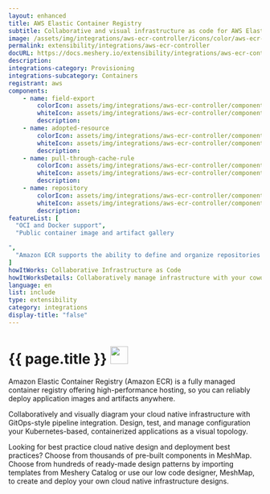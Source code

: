 ```yaml
---
layout: enhanced
title: AWS Elastic Container Registry
subtitle: Collaborative and visual infrastructure as code for AWS Elastic Container Registry
image: /assets/img/integrations/aws-ecr-controller/icons/color/aws-ecr-controller-color.svg
permalink: extensibility/integrations/aws-ecr-controller
docURL: https://docs.meshery.io/extensibility/integrations/aws-ecr-controller
description: 
integrations-category: Provisioning
integrations-subcategory: Containers
registrant: aws
components: 
	- name: field-export
		colorIcon: assets/img/integrations/aws-ecr-controller/components/field-export/icons/color/field-export-color.svg
		whiteIcon: assets/img/integrations/aws-ecr-controller/components/field-export/icons/white/field-export-white.svg
		description: 
	- name: adopted-resource
		colorIcon: assets/img/integrations/aws-ecr-controller/components/adopted-resource/icons/color/adopted-resource-color.svg
		whiteIcon: assets/img/integrations/aws-ecr-controller/components/adopted-resource/icons/white/adopted-resource-white.svg
		description: 
	- name: pull-through-cache-rule
		colorIcon: assets/img/integrations/aws-ecr-controller/components/pull-through-cache-rule/icons/color/pull-through-cache-rule-color.svg
		whiteIcon: assets/img/integrations/aws-ecr-controller/components/pull-through-cache-rule/icons/white/pull-through-cache-rule-white.svg
		description: 
	- name: repository
		colorIcon: assets/img/integrations/aws-ecr-controller/components/repository/icons/color/repository-color.svg
		whiteIcon: assets/img/integrations/aws-ecr-controller/components/repository/icons/white/repository-white.svg
		description: 
featureList: [
  "OCI and Docker support",
  "Public container image and artifact gallery

",
  "Amazon ECR supports the ability to define and organize repositories in your registry using namespaces."
]
howItWorks: Collaborative Infrastructure as Code
howItWorksDetails: Collaboratively manage infrastructure with your coworkers synchronously sharing the same designs.
language: en
list: include
type: extensibility
category: integrations
display-title: "false"
---
```

<h1>{{ page.title }} <img src="{{ page.image }}" style="width: 35px; height: 35px;" /></h1>

<p>
Amazon Elastic Container Registry (Amazon ECR) is a fully managed container registry offering high-performance hosting, so you can reliably deploy application images and artifacts anywhere.
</p>
<p>
    Collaboratively and visually diagram your cloud native infrastructure with GitOps-style pipeline integration. Design, test, and manage configuration your Kubernetes-based, containerized applications as a visual topology.
</p>
<p>
    Looking for best practice cloud native design and deployment best practices? Choose from thousands of pre-built components in MeshMap. Choose from hundreds of ready-made design patterns by importing templates from Meshery Catalog or use our low code designer, MeshMap, to create and deploy your own cloud native infrastructure designs.
</p>
